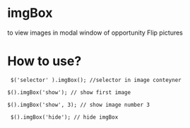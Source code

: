 # imgBox
 to view images in modal window of opportunity Flip pictures
# How to use?
     $('selector' ).imgBox(); //selector in image conteyner 
		
	$().imgBox('show'); // show first image
		
	$().imgBox('show', 3); // show image number 3
			
	 $().imgBox('hide'); // hide imgBox
